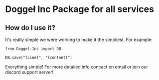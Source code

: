 # Doggeł Inc Package for all services

## How do I use it?

It's really simple we were working to make it the simpliest. For example:

```
from Doggel-Inc import DB

DB.save("(Line)", "(content)")
```
Everything simple!
For more detailed info concact on email or join our discord support server!